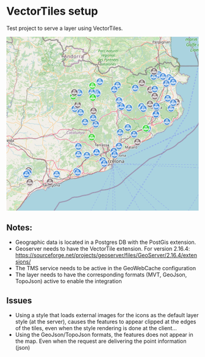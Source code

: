 # VectorTiles setup

Test project to serve a layer using VectorTiles.

![Vector Tiles](sample_vector_tiles.png)

## Notes:
* Geographic data is located in a Postgres DB with the PostGis extension.
* Geoserver needs to have the VectorTile extension. For version 2.16.4: <https://sourceforge.net/projects/geoserver/files/GeoServer/2.16.4/extensions/>
* The TMS service needs to be active in the GeoWebCache configuration
* The layer needs to have the corresponding formats (MVT, GeoJson, TopoJson) active to enable the integration

## Issues
* Using a style that loads external images for the icons as the default layer style (at the server), causes the features to appear clipped at the edges of the tiles, even when the style rendering is done at the client...
* Using the GeoJson/TopoJson formats, the features does not appear in the map. Even when the request are delivering the point information (json)
